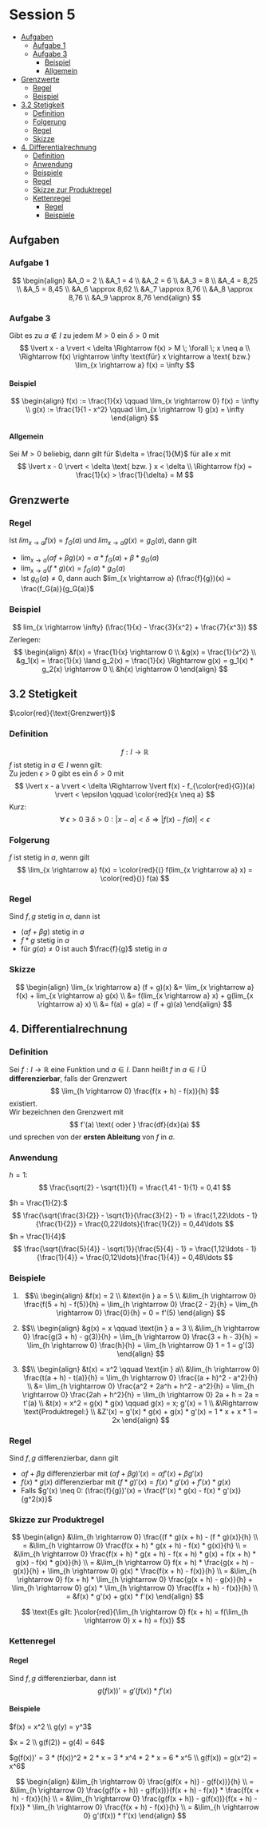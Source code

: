 # Session 5

<!-- TOC depthFrom:2 depthTo:6 withLinks:1 updateOnSave:1 orderedList:0 -->

- [Aufgaben](#aufgaben)
	- [Aufgabe 1](#aufgabe-1)
	- [Aufgabe 3](#aufgabe-3)
		- [Beispiel](#beispiel)
		- [Allgemein](#allgemein)
- [Grenzwerte](#grenzwerte)
	- [Regel](#regel)
	- [Beispiel](#beispiel)
- [3.2 Stetigkeit](#32-stetigkeit)
	- [Definition](#definition)
	- [Folgerung](#folgerung)
	- [Regel](#regel)
	- [Skizze](#skizze)
- [4. Differentialrechnung](#4-differentialrechnung)
	- [Definition](#definition)
	- [Anwendung](#anwendung)
	- [Beispiele](#beispiele)
	- [Regel](#regel)
	- [Skizze zur Produktregel](#skizze-zur-produktregel)
	- [Kettenregel](#kettenregel)
		- [Regel](#regel)
		- [Beispiele](#beispiele)

<!-- /TOC -->

## Aufgaben
### Aufgabe 1
$$
\begin{align}
&A_0 = 2 \\
&A_1 = 4 \\
&A_2 = 6 \\
&A_3 = 8 \\
&A_4 = 8,25 \\
&A_5 = 8,45 \\
&A_6 \approx 8,62 \\
&A_7 \approx 8,76 \\
&A_8 \approx 8,76 \\
&A_9 \approx 8,76
\end{align}
$$

### Aufgabe 3
Gibt es zu $a \not\in I$ zu jedem $M > 0$ ein $\delta > 0$ mit
$$
\lvert x - a \rvert < \delta \Rightarrow f(x) > M \; \forall \; x \neq a \\
\Rightarrow f(x) \rightarrow \infty \text{für} x \rightarrow a \text{ bzw.} \lim_{x \rightarrow a} f(x) = \infty
$$

#### Beispiel
$$
\begin{align}
f(x) := \frac{1}{x} \qquad \lim_{x \rightarrow 0} f(x) = \infty \\
g(x) := \frac{1}{1 - x^2} \qquad \lim_{x \rightarrow 1} g(x) = \infty
\end{align}
$$

#### Allgemein
Sei $M > 0$ beliebig, dann gilt für $\delta = \frac{1}{M}$ für alle $x$ mit
$$
\lvert x - 0 \rvert < \delta \text{ bzw. } x < \delta \\
\Rightarrow f(x) = \frac{1}{x} > \frac{1}{\delta} = M
$$

## Grenzwerte
### Regel
Ist $lim_{x \rightarrow a} f(x) = f_G(a)$ und $lim_{x \rightarrow a} g(x) = g_G(a)$, dann gilt
* $\lim_{x \rightarrow a} (\alpha f + \beta g)(x) = \alpha * f_G(a) + \beta * g_G(a)$
* $\lim_{x \rightarrow a} (f * g)(x) = f_G(a) * g_G(a)$
* Ist $g_G(a) \neq 0$, dann auch $lim_{x \rightarrow a} (\frac{f}{g})(x) = \frac{f_G(a)}{g_G(a)}$

### Beispiel
$$
lim_{x \rightarrow \infty} (\frac{1}{x} - \frac{3}{x^2} + \frac{7}{x^3})
$$
Zerlegen:
$$
\begin{align}
&f(x) = \frac{1}{x} \rightarrow 0 \\
&g(x) = \frac{1}{x^2} \\
&g_1(x) = \frac{1}{x} \land g_2(x) = \frac{1}{x} \Rightarrow g(x) = g_1(x) * g_2(x) \rightarrow 0 \\
&h(x) \rightarrow 0
\end{align}
$$

## 3.2 Stetigkeit
$\color{red}{\text{Grenzwert}}$
### Definition
$$
f: I \rightarrow \mathbb{R}
$$
$f$ ist stetig in $a \in I$ wenn gilt:  
Zu jeden $\epsilon$ > 0 gibt es ein $\delta > 0$ mit
$$
\lvert x - a \rvert < \delta \Rightarrow \lvert f(x) - f_{\color{red}{G}}(a) \rvert < \epsilon \qquad \color{red}{x \neq a}
$$
Kurz:
$$\forall \; \epsilon > 0 \; \exists \; \delta > 0 : \lvert x - a \rvert < \delta \Rightarrow \lvert f(x) - f(a) \rvert < \epsilon$$

### Folgerung
$f$ ist stetig in $a$, wenn gilt
$$
\lim_{x \rightarrow a} f(x) = \color{red}{(} f(lim_{x \rightarrow a} x) = \color{red}{)} f(a)
$$

### Regel
Sind $f, g$ stetig in $a$, dann ist
* $(\alpha f + \beta g)$ stetig in $a$
* $f * g$ stetig in $a$
* für $g(a) \neq 0$ ist auch $\frac{f}{g}$ stetig in $a$

### Skizze
$$
\begin{align}
\lim_{x \rightarrow a} (f + g)(x) &= \lim_{x \rightarrow a} f(x) + lim_{x \rightarrow a} g(x) \\
&= f(lim_{x \rightarrow a} x) + g(lim_{x \rightarrow a} x) \\
&= f(a) + g(a) = (f + g)(a)
\end{align}
$$

## 4. Differentialrechnung
### Definition
Sei $f: I \rightarrow \mathbb{R}$ eine Funktion und $a \in I$. Dann heißt $f$ in $a \in I$ Ü
**differenzierbar**, falls der Grenzwert
$$
\lim_{h \rightarrow 0} \frac{f(x + h) - f(x)}{h}
$$
existiert.  
Wir bezeichnen den Grenzwert mit
$$
f'(a) \text{ oder } \frac{df}{dx}(a)
$$
und sprechen von der **ersten Ableitung** von $f$ in $a$.

### Anwendung
$h = 1:$
$$
\frac{\sqrt{2} - \sqrt{1}}{1} = \frac{1,41 - 1}{1} = 0,41
$$

$h = \frac{1}{2}:$
$$
\frac{\sqrt{\frac{3}{2}} - \sqrt{1}}{\frac{3}{2} - 1} = \frac{1,22\ldots - 1}{\frac{1}{2}} = \frac{0,22\ldots}{\frac{1}{2}} = 0,44\ldots
$$
$h = \frac{1}{4}$
$$
\frac{\sqrt{\frac{5}{4}} - \sqrt{1}}{\frac{5}{4} - 1} = \frac{1,12\ldots - 1}{\frac{1}{4}} = \frac{0,12\ldots}{\frac{1}{4}} = 0,48\ldots
$$

### Beispiele
1. $$\\
\begin{align}
&f(x) = 2 \\
&\text{in } a = 5 \\
&\lim_{h \rightarrow 0} \frac{f(5 + h) - f(5)}{h} = \lim_{h \rightarrow 0} \frac{2 - 2}{h} = \lim_{h \rightarrow 0} \frac{0}{h} = 0 = f'(5)
\end{align}
$$

2. $$\\
\begin{align}
&g(x) = x \qquad \text{in } a = 3 \\
&\lim_{h \rightarrow 0} \frac{g(3 + h) - g(3)}{h} = \lim_{h \rightarrow 0} \frac{3 + h - 3}{h} = \lim_{h \rightarrow 0} \frac{h}{h} = \lim_{h \rightarrow 0} 1 = 1 = g'(3)
\end{align}
$$

3. $$\\
\begin{align}
&t(x) = x^2 \qquad \text{in } a\\
&\lim_{h \rightarrow 0} \frac{t(a + h) - t(a)}{h} = \lim_{h \rightarrow 0} \frac{(a + h)^2 - a^2}{h} \\
&= \lim_{h \rightarrow 0} \frac{a^2 + 2a^h + h^2 - a^2}{h} = \lim_{h \rightarrow 0} \frac{2ah + h^2}{h} = \lim_{h \rightarrow 0} 2a + h = 2a = t'(a) \\
&t(x) = x^2 = g(x) * g(x) \qquad g(x) = x; g'(x) = 1 \\
&\Rightarrow \text{Produktregel:} \\
&Z'(x) = g'(x) * g(x) + g(x) * g'(x) = 1 * x + x * 1 = 2x
\end{align}
$$

### Regel
Sind $f, g$ differenzierbar, dann gilt
* $\alpha f + \beta g$ differenzierbar mit $(\alpha f + \beta g)'(x) = \alpha f'(x) + \beta g'(x)$
* $f(x) * g(x)$ differenzierbar mit $(f * g)'(x) = f(x) * g'(x) + f'(x) * g(x)$
* Falls $g'(x) \neq 0: (\frac{f}{g})'(x) = \frac{f'(x) * g(x) - f(x) * g'(x)}{g^2(x)}$

### Skizze zur Produktregel
$$
\begin{align}
&\lim_{h \rightarrow 0} \frac{(f * g)(x + h) - (f * g)(x)}{h} \\
= &\lim_{h \rightarrow 0} \frac{f(x + h) * g(x + h) - f(x) * g(x)}{h} \\
= &\lim_{h \rightarrow 0} \frac{f(x + h) * g(x + h) - f(x + h) * g(x) + f(x + h) * g(x) - f(x) * g(x)}{h} \\
= &\lim_{h \rightarrow 0} f(x + h) * \frac{g(x + h) - g(x)}{h} + \lim_{h \rightarrow 0} g(x) * \frac{f(x + h) - f(x)}{h} \\
= &\lim_{h \rightarrow 0} f(x + h) * \lim_{h \rightarrow 0} \frac{g(x + h) - g(x)}{h} + \lim_{h \rightarrow 0} g(x) * \lim_{h \rightarrow 0} \frac{f(x + h) - f(x)}{h} \\
= &f(x) * g'(x) + g(x) * f'(x)
\end{align}
$$

$$
\text{Es gilt: }\color{red}{\lim_{h \rightarrow 0} f(x + h) = f(\lim_{h \rightarrow 0} x + h) = f(x)}
$$

### Kettenregel
#### Regel
Sind $f, g$ differenzierbar, dann ist
$$
g(f(x))' = g'(f(x)) * f'(x)
$$

#### Beispiele
$f(x) = x^2 \\
g(y) = y^3$  

$x = 2 \\
g(f(2)) = g(4) = 64$  

$g(f(x))' = 3 * (f(x))^2 * 2 * x = 3 * x^4 * 2 * x = 6 * x^5 \\
g(f(x)) = g(x^2) = x^6$

$$
\begin{align}
&\lim_{h \rightarrow 0} \frac{g(f(x + h)) - g(f(x))}{h} \\
= &\lim_{h \rightarrow 0} \frac{g(f(x + h)) - g(f(x))}{f(x + h) - f(x)} * \frac{f(x + h) - f(x)}{h} \\
= &\lim_{h \rightarrow 0} \frac{g(f(x + h)) - g(f(x))}{f(x + h) - f(x)} * \lim_{h \rightarrow 0} \frac{f(x + h) - f(x)}{h} \\
= &\lim_{h \rightarrow 0} g'(f(x))  * f'(x)
\end{align}
$$
